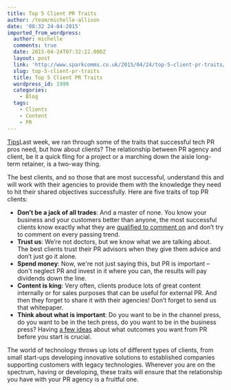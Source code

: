 ```yaml
---
title: Top 5 Client PR Traits
author: /team/michelle-allison
date: '08:32 24-04-2015'
imported_from_wordpress:
  author: michelle
  comments: true
  date: 2015-04-24T07:32:22.000Z
  layout: post
  link: 'http://www.sparkcomms.co.uk/2015/04/24/top-5-client-pr-traits/'
  slug: top-5-client-pr-traits
  title: Top 5 Client PR Traits
  wordpress_id: 1999
  categories:
    - Blog
  tags:
    - Clients
    - Content
    - PR
---
```


[Tips](Tips-300x213.png)Last week, we ran through some of the traits that successful tech PR pros need, but how about clients? The relationship between PR agency and client, be it a quick fling for a project or a marching down the aisle long-term retainer, is a two-way thing.

The best clients, and so those that are most successful, understand this and will work with their agencies to provide them with the knowledge they need to hit their shared objectives successfully. Here are five traits of top PR clients:

  * **Don’t be a jack of all trades**: And a master of none. You know your business and your customers better than anyone, the most successful clients know exactly what they are [qualified to comment on](http://www.sparkcomms.co.uk/2015/02/05/test-whether-qualified-comment-technology-trend/) and don’t try to comment on every passing trend.
  * **Trust us**: We’re not doctors, but we know what we are talking about. The best clients trust their PR advisors when they give them advice and don’t just go it alone.
  * **Spend money**: Now, we're not just saying this, but PR is important – don't neglect PR and invest in it where you can, the results will pay dividends down the line.
  * **Content is king**: Very often, clients produce lots of great content internally or for sales purposes that can be useful for external PR. And then they forget to share it with their agencies! Don’t forget to send us that whitepaper.
  * **Think about what is important**: Do you want to be in the channel press, do you want to be in the tech press, do you want to be in the business press? Having [a few ideas](http://www.sparkcomms.co.uk/2013/08/08/ensuring-pr-activity-hits-the-target/) about what outcomes you want from PR before you start is crucial.

The world of technology throws up lots of different types of clients, from small start-ups developing innovative solutions to established companies supporting customers with legacy technologies. Wherever you are on the spectrum, having or developing, these traits will ensure that the relationship you have with your PR agency is a fruitful one.
